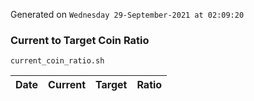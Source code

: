 Generated on `Wednesday 29-September-2021 at 02:09:20`

### Current to Target Coin Ratio
`current_coin_ratio.sh`

Date|Current|Target|Ratio
---|---|---|---
